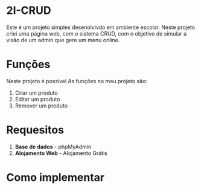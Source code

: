 # 2I-CRUD
Este é um projeto simples desenolvivdo em ambiente escolar. Neste projeto criei uma página web, com o sistema CRUD, com o objetivo de simular a visão de um admin que gere um menu online.

# Funções
Neste projeto é possível
As funções no meu projeto são:
  1. Criar um produto
  2. Editar um produto
  3. Remover um produto

# Requesitos
  1. **Base de dados** - phpMyAdmin
  2. **Alojamento Web** - Alojamento Grátis

# Como implementar
  
